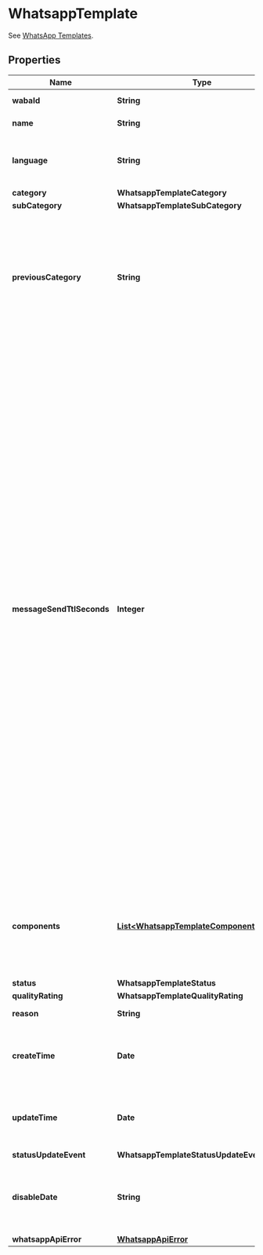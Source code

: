 

# WhatsappTemplate

See [WhatsApp Templates](https://developers.facebook.com/docs/whatsapp/business-management-api/message-templates).

## Properties

| Name | Type | Description | Notes |
|------------ | ------------- | ------------- | -------------|
|**wabaId** | **String** | WhatsApp Business Account ID. |  |
|**name** | **String** | Name of the template. |  |
|**language** | **String** | Language code of the template. See [Supported Languages](https://developers.facebook.com/docs/whatsapp/api/messages/message-templates#supported-languages) for all codes. |  |
|**category** | **WhatsappTemplateCategory** |  |  [optional] |
|**subCategory** | **WhatsappTemplateSubCategory** |  |  [optional] |
|**previousCategory** | **String** | This field indicates the template&#39;s previous category (or &#x60;null&#x60;, for newly created templates after April 1, 2023). Compare this value to the template&#39;s &#x60;category&#x60; field value, which indicates the template&#39;s current category. |  [optional] |
|**messageSendTtlSeconds** | **Integer** | **Use only for template category is &#x60;AUTHENTICATION&#x60; or &#x60;UTILITY&#x60;.** If we are unable to deliver a message for an amount of time that exceeds its time-to-live, we will stop retrying and drop the message. By default, messages that use an authentication template have a default TTL of **10 minutes**, and messages that use a utility template have a default TTL of **30 days**. Set its value between &#x60;60&#x60; and &#x60;600&#x60; seconds (i.e., 1 to 10 minutes) for authentication templates, or &#x60;60&#x60; and &#x60;3600&#x60; seconds (i.e., 1 to 60 minutes) for utility templates. Alternatively, you can set this value to &#x60;-1&#x60;, which will set a custom TTL of 30 days for either type of template. We encourage you to set a time-to-live for all of your authentication templates, preferably equal to or less than your code expiration time, to ensure your customers only get a message when a code is still usable. Authentication templates created before October 23, 2024, have a default TTL of 30 days. |  [optional] |
|**components** | [**List&lt;WhatsappTemplateComponent&gt;**](WhatsappTemplateComponent.md) | Template components. A template consists of &#x60;HEADER&#x60;, &#x60;BODY&#x60;, &#x60;FOOTER&#x60;, and &#x60;BUTTONS&#x60; components. &#x60;BODY&#x60; component is required, the other types are optional. |  [optional] |
|**status** | **WhatsappTemplateStatus** |  |  [optional] |
|**qualityRating** | **WhatsappTemplateQualityRating** |  |  [optional] |
|**reason** | **String** | The reason why the template is rejected. |  [optional] |
|**createTime** | **Date** | The time at which this object is created, formatted in [RFC 3339](https://datatracker.ietf.org/doc/html/rfc3339). e.g., &#x60;2022-06-01T12:00:00.000Z&#x60;. |  [optional] |
|**updateTime** | **Date** | The time at which this object is updated, formatted in [RFC 3339](https://datatracker.ietf.org/doc/html/rfc3339). e.g., &#x60;2022-06-01T12:00:00.000Z&#x60;. |  [optional] |
|**statusUpdateEvent** | **WhatsappTemplateStatusUpdateEventEnum** |  |  [optional] |
|**disableDate** | **String** | The date at which the template will be disabled. When a WhatsApp template &#x60;FLAGGED&#x60; event is received, this field is set. |  [optional] |
|**whatsappApiError** | [**WhatsappApiError**](WhatsappApiError.md) |  |  [optional] |



